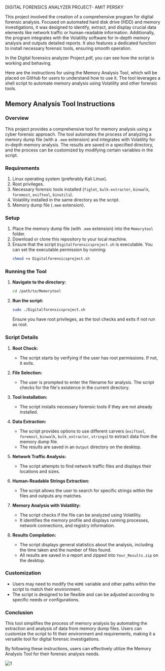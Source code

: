 DIGITAL FORENSICS ANALYZER PROJECT- AMIT PERSKY

This project involved the creation of a comprehensive program for digital forensic analysis. Focused on automated hard disk drive (HDD) and memory investigations, it was designed to identify, extract, and display crucial data elements like network traffic or human-readable information. Additionally, the program integrates with the Volatility software for in-depth memory analysis and outputs detailed reports. It also features a dedicated function to install necessary forensic tools, ensuring smooth operation.


In the Digital forensics analyzer Project.pdf, you can see how the script is working and behaving.

Here are the instructions for using the Memory Analysis Tool, which will be placed on GitHub for users to understand how to use it. The tool leverages a shell script to automate memory analysis using Volatility and other forensic tools.

## Memory Analysis Tool Instructions

### Overview
This project provides a comprehensive tool for memory analysis using a cyber forensic approach. The tool automates the process of analyzing a memory dump file (with a `.mem` extension) and integrates with Volatility for in-depth memory analysis. The results are saved in a specified directory, and the process can be customized by modifying certain variables in the script.

### Requirements
1. Linux operating system (preferably Kali Linux).
2. Root privileges.
3. Necessary forensic tools installed (`figlet`, `bulk-extractor`, `binwalk`, `foremost`, `exiftool`, `binutils`).
4. Volatility installed in the same directory as the script.
5. Memory dump file (`.mem` extension).

### Setup
1. Place the memory dump file (with `.mem` extension) into the `Memorytool` folder.
2. Download or clone this repository to your local machine.
3. Ensure that the script `Digitalforensicsproject.sh` is executable. You can set the executable permission by running:
   ```bash
   chmod +x Digitalforensicsproject.sh
   ```

### Running the Tool
1. **Navigate to the directory:**
   ```bash
   cd /path/to/Memorytool
   ```
   
2. **Run the script:**
   ```bash
   sudo ./Digitalforensicsproject.sh
   ```
   Ensure you have root privileges, as the tool checks and exits if not run as root.

### Script Details
1. **Root Check:**
   - The script starts by verifying if the user has root permissions. If not, it exits.

2. **File Selection:**
   - The user is prompted to enter the filename for analysis. The script checks for the file's existence in the current directory.

3. **Tool Installation:**
   - The script installs necessary forensic tools if they are not already installed.

4. **Data Extraction:**
   - The script provides options to use different carvers (`exiftool`, `foremost`, `binwalk`, `bulk_extractor`, `strings`) to extract data from the memory dump file.
   - The results are saved in an `Output` directory on the desktop.

5. **Network Traffic Analysis:**
   - The script attempts to find network traffic files and displays their locations and sizes.

6. **Human-Readable Strings Extraction:**
   - The script allows the user to search for specific strings within the files and outputs any matches.

7. **Memory Analysis with Volatility:**
   - The script checks if the file can be analyzed using Volatility.
   - It identifies the memory profile and displays running processes, network connections, and registry information.

8. **Results Compilation:**
   - The script displays general statistics about the analysis, including the time taken and the number of files found.
   - All results are saved in a report and zipped into `Your_Results.zip` on the desktop.

### Customization
- Users may need to modify the `HOME` variable and other paths within the script to match their environment.
- The script is designed to be flexible and can be adjusted according to specific needs or configurations.

### Conclusion
This tool simplifies the process of memory analysis by automating the extraction and analysis of data from memory dump files. Users can customize the script to fit their environment and requirements, making it a versatile tool for digital forensic investigations.

By following these instructions, users can effectively utilize the Memory Analysis Tool for their forensic analysis needs.

![1](https://github.com/Amit-Persky/Digital-forensics-analyzer-Project/assets/159085398/0ea8b1b4-76e9-4c33-a8b7-52b333729db4)
